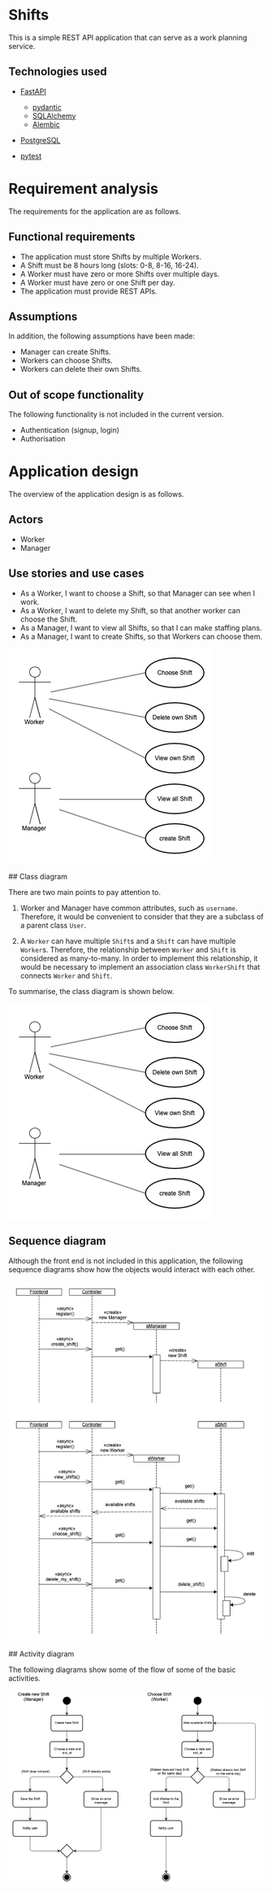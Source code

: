 # Shifts

This is a simple REST API application that can serve as a work planning service.

## Technologies used

- [FastAPI](https://fastapi.tiangolo.com/)

    - [pydantic](https://pydantic-docs.helpmanual.io/)
    - [SQLAlchemy](https://www.sqlalchemy.org/)
    - [Alembic](https://alembic.sqlalchemy.org/en/latest/)

- [PostgreSQL](https://www.postgresql.org/)
- [pytest](https://docs.pytest.org/)

# Requirement analysis

The requirements for the application are as follows.

## Functional requirements

- The application must store Shifts by multiple Workers.
- A Shift must be 8 hours long (slots: 0-8, 8-16, 16-24).
- A Worker must have zero or more Shifts over multiple days.
- A Worker must have zero or one Shift per day.
- The application must provide REST APIs.

## Assumptions

In addition, the following assumptions have been made:

- Manager can create Shifts.
- Workers can choose Shifts.
- Workers can delete their own Shifts.


## Out of scope functionality

The following functionality is not included in the current version.

- Authentication (signup, login)
- Authorisation 


# Application design

The overview of the application design is as follows.

## Actors

- Worker
- Manager

## Use stories and use cases

- As a Worker, I want to choose a Shift, so that Manager can see when I work.
- As a Worker, I want to delete my Shift, so that another worker can choose the Shift.
- As a Manager, I want to view all Shifts, so that I can make staffing plans.
- As a Manager, I want to create Shifts, so that Workers can choose them.

![User case diagram](images/shifts_use_cases.png)

## Class diagram

There are two main points to pay attention to.

1. Worker and Manager have common attributes, such as `username`. Therefore, it would be convenient
   to consider that they are a subclass of a parent class `User`. 

2. A `Worker` can have multiple `Shift`s and a `Shift` can have multiple `Worker`s. 
   Therefore, the relationship between `Worker` and `Shift` is considered as many-to-many. 
   In order to implement this relationship, it would be necessary to implement an association class `WorkerShift` that connects `Worker` and `Shift`.

To summarise, the class diagram is shown below.

![Class diagram](images/shifts_use_cases.png)

## Sequence diagram

Although the front end is not included in this application, the following sequence diagrams
show how the objects would interact with each other.

![Sequence diagram](images/shifts_sequence_diagram.png)

## Activity diagram

The following diagrams show some of the flow of some of the basic activities.

![Activity diagram](images/shifts_activity_diagram.png)



